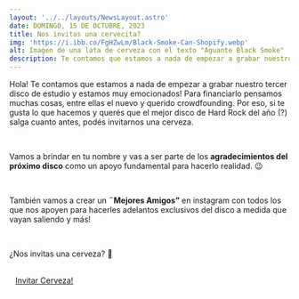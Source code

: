 ```yaml
---
layout: '../../layouts/NewsLayout.astro'
date: DOMINGO, 15 DE OCTUBRE, 2023
title: Nos invitas una cervecita?
img: 'https://i.ibb.co/FgHZwLm/Black-Smoke-Can-Shopify.webp'
alt: Imagen de una lata de cerveza con el texto "Aguante Black Smoke"
description: Te contamos que estamos a nada de empezar a grabar nuestro tercer disco de estudio y estamos muy emocionados! Para financiarlo...
---
```


Hola! Te contamos que estamos a nada de empezar a grabar nuestro tercer disco de estudio y estamos muy emocionados! Para financiarlo pensamos muchas cosas, entre ellas el nuevo y querido crowdfounding. Por eso, si te gusta lo que hacemos y querés que el mejor disco de Hard Rock del año (?) salga cuanto antes, podés invitarnos una cerveza.

</br>

Vamos a brindar en tu nombre y vas a ser parte de los **agradecimientos del próximo disco** como un apoyo fundamental para hacerlo realidad. 😉

</br>

También vamos a crear un **¨Mejores Amigos”** en instagram con todos los que nos apoyen para hacerles adelantos exclusivos del disco a medida que vayan saliendo y más!

</br>

¿Nos invitas una cerveza? 🍺

</br>

<a href="https://blacksmokeuy.myshopify.com/products/cerveza" class="secondary-btn" target="_blank">
    Invitar Cerveza!
</a>

<style>
    .secondary-btn {
        border: 1px solid white;
        padding: 10px;
    }

     .secondary-btn:hover {
        background-color: white;
        color: black;
        margin-top:10px;
        border: 1px solid white;
        padding: 10px;
    }
</style>